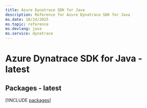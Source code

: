 ```yaml
---
title: Azure Dynatrace SDK for Java
description: Reference for Azure Dynatrace SDK for Java
ms.date: 10/24/2025
ms.topic: reference
ms.devlang: java
ms.service: dynatrace
---
```

# Azure Dynatrace SDK for Java - latest
## Packages - latest
[!INCLUDE [packages](dynatrace-index.md)]